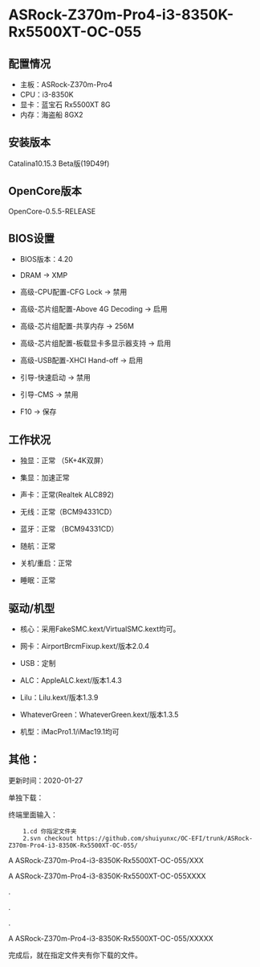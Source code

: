 # ASRock-Z370m-Pro4-i3-8350K-Rx5500XT-OC-055

## 配置情况

- 主板：ASRock-Z370m-Pro4
- CPU：i3-8350K
- 显卡：蓝宝石 Rx5500XT 8G
- 内存：海盗船 8GX2

## 安装版本

Catalina10.15.3 Beta版(19D49f)

## OpenCore版本

OpenCore-0.5.5-RELEASE

## BIOS设置

- BIOS版本：4.20

- DRAM → XMP

- 高级-CPU配置-CFG Lock → 禁用

- 高级-芯片组配置-Above 4G  Decoding → 启用

- 高级-芯片组配置-共享内存 → 256M

- 高级-芯片组配置-板载显卡多显示器支持 → 启用

- 高级-USB配置-XHCI Hand-off → 启用 

- 引导-快速启动 → 禁用

- 引导-CMS → 禁用

- F10 → 保存

## 工作状况

- 独显：正常 （5K+4K双屏）

- 集显：加速正常

- 声卡：正常(Realtek ALC892) 

- 无线：正常（BCM94331CD）

- 蓝牙：正常 （BCM94331CD）

- 随航：正常

- 关机/重启：正常

- 睡眠：正常

## 驱动/机型

- 核心：采用FakeSMC.kext/VirtualSMC.kext均可。

- 网卡：AirportBrcmFixup.kext/版本2.0.4

- USB：定制

- ALC：AppleALC.kext/版本1.4.3

- Lilu：Lilu.kext/版本1.3.9

- WhateverGreen：WhateverGreen.kext/版本1.3.5

- 机型：iMacPro1.1/iMac19.1均可

## 其他：

更新时间：2020-01-27

单独下载：

终端里面输入：

        1.cd 你指定文件夹
        2.svn checkout https://github.com/shuiyunxc/OC-EFI/trunk/ASRock-Z370m-Pro4-i3-8350K-Rx5500XT-OC-055/

A ASRock-Z370m-Pro4-i3-8350K-Rx5500XT-OC-055/XXX

A ASRock-Z370m-Pro4-i3-8350K-Rx5500XT-OC-055XXXX

.

.

.

A ASRock-Z370m-Pro4-i3-8350K-Rx5500XT-OC-055/XXXXX


完成后，就在指定文件夹有你下载的文件。
